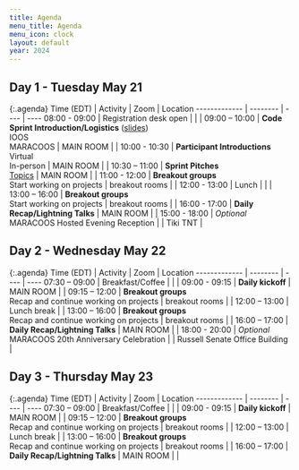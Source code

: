 ```yaml
---
title: Agenda
menu_title: Agenda
menu_icon: clock
layout: default
year: 2024
---
```


## Day 1 - Tuesday May 21

{:.agenda}
Time (EDT)    | Activity | Zoom | Location
------------- | -------- | ---- | ----
08:00 - 09:00 | Registration desk open |  |  |
09:00 – 10:00 | **Code Sprint Introduction/Logistics** ([slides](https://docs.google.com/presentation/d/1fk_JKYPnZi-bFZAzBQR5l-oStHlwNlNZPZslB4zQ9KE/edit))<br>IOOS<br>MARACOOS | MAIN ROOM |  |
10:00 - 10:30 | **Participant Introductions**<br>Virtual<br>In-person | MAIN ROOM |  |
10:30 – 11:00 | **Sprint Pitches**<br>[Topics](/ioos-code-sprint/2024/topics) | MAIN ROOM |  |
11:00 - 12:00 | **Breakout groups**<br>Start working on projects | breakout rooms |  |
12:00 - 13:00 | Lunch | |  |
13:00 – 16:00 | **Breakout groups**<br>Start working on projects | breakout rooms |  |
16:00 - 17:00 | **Daily Recap/Lightning Talks** | MAIN ROOM |  |
15:00 - 18:00 | _Optional_ MARACOOS Hosted Evening Reception |  | Tiki TNT |

## Day 2 - Wednesday May 22

{:.agenda}
Time (EDT)    | Activity | Zoom | Location
------------- | -------- | ---- | ----
07:30 – 09:00 | Breakfast/Coffee |  |  | 
09:00 - 09:15 | **Daily kickoff** | MAIN ROOM |  |
09:15 – 12:00 | **Breakout groups**<br>Recap and continue working on projects | breakout rooms |  |
12:00 – 13:00 | Lunch break | |
13:00 – 16:00 | **Breakout groups**<br>Recap and continue working on projects | breakout rooms |  |
16:00 – 17:00 | **Daily Recap/Lightning Talks** | MAIN ROOM |  |
18:00 - 20:00 | _Optional_ MARACOOS 20th Anniversary Celebration |  | Russell Senate Office Building |

## Day 3 - Thursday May 23

{:.agenda}
Time (EDT)    | Activity | Zoom | Location
------------- | -------- | ---- | ----
07:30 – 09:00 | Breakfast/Coffee |  |  |
09:00 - 09:15 | **Daily kickoff** | MAIN ROOM |  |
09:15 – 12:00 | **Breakout groups**<br>Recap and continue working on projects | breakout rooms |  |
12:00 – 13:00 | Lunch break |  |
13:00 – 16:00 | **Breakout groups**<br>Recap and continue working on projects | breakout rooms |  |
16:00 – 17:00 | **Daily Recap/Lightning Talks** | MAIN ROOM |  |
